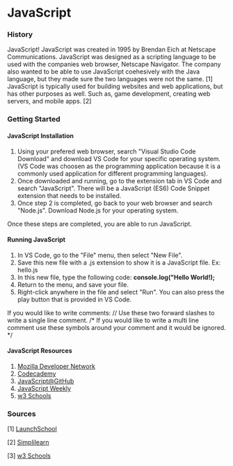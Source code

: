 # JavaScript

### History
JavaScript! JavaScript was created in 1995 by Brendan Eich at Netscape Communications. JavaScript was designed as a scripting language to be used with the companies web browser, 
Netscape Navigator. The company also wanted to be able to use JavaScript coehesively with the Java language, but they made sure the two languages were not the same. [1] JavaScript
is typically used for building websites and web applications, but has other purposes as well. Such as, game development, creating web servers, and mobile apps. [2]

### Getting Started
#### JavaScript Installation
1. Using your prefered web browser, search "Visual Studio Code Download" and download VS Code for your specific operating system. (VS Code was choosen as the programming application
because it is a commonly used application for different programming languages). 
2. Once downloaded and running, go to the extension tab in VS Code and search "JavaScript". There will be a JavaScript (ES6) Code Snippet extension that needs to be installed.
3. Once step 2 is completed, go back to your web browser and search "Node.js". Download Node.js for your operating system.

Once these steps are completed, you are able to run JavaScript.

#### Running JavaScript
1. In VS Code, go to the "File" menu, then select "New File".
2. Save this new file with a .js extension to show it is a JavaScript file. Ex: hello.js
3. In this new file, type the following code: **console.log("Hello World!);**
4. Return to the menu, and save your file.
5. Right-click anywhere in the file and select "Run". You can also press the play button that is provided in VS Code.

If you would like to write comments:
// Use these two forward slashes to write a single line comment.
/* If you would like to write a multi line comment use these symbols around your comment and it would be ignored. */

#### JavaScript Resources 
1. [Mozilla Developer Network](https://developer.mozilla.org/en-US/docs/Web/JavaScript/Guide)
2. [Codecademy](https://www.codecademy.com/learn/introduction-to-javascript?g_network=g&g_productchannel=&g_adid=624951457597&g_locinterest=&g_keyword=codecademy%20javascript&g_acctid=243-039-7011&g_adtype=&g_keywordid=kwd-320553373431&g_ifcreative=&g_campaign=account&g_locphysical=1018127&g_adgroupid=128133969988&g_productid=&g_source=%7Bsourceid%7D&g_merchantid=&g_placement=&g_partition=&g_campaignid=1955172604&g_ifproduct=&utm_id=t_kwd-320553373431:ag_128133969988:cp_1955172604:n_g:d_c&utm_source=google&utm_medium=paid-search&utm_term=codecademy%20javascript&utm_campaign=US_Brand_Exact&utm_content=624951457597&g_adtype=search&g_acctid=243-039-7011&gclid=CjwKCAjwu4WoBhBkEiwAojNdXoP5txPmaINqGkqi6QaUuQUQQ7KcKhOCKbrAfj952UOG78WOOw_e8BoCvqEQAvD_BwE)
3. [JavaScript@GitHub](https://github.com/topics/javascript)
4. [JavaScript Weekly](https://javascriptweekly.com)
5. [w3 Schools](https://www.w3schools.com/js/default.asp)


### Sources
[1] [LaunchSchool](https://launchschool.com/books/javascript/read/introduction)

[2] [Simplilearn](https://www.simplilearn.com/applications-of-javascript-article)

[3] [w3 Schools](https://www.w3schools.com/js/js_comments.asp)
